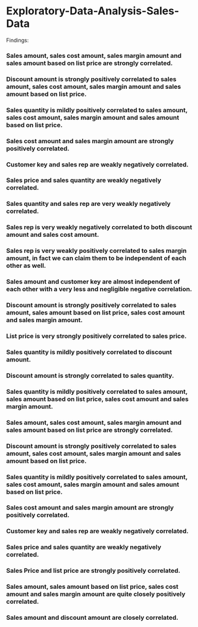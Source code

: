 # Exploratory-Data-Analysis-Sales-Data
Findings:
### Sales amount, sales cost amount, sales margin amount and sales amount based on list price are strongly correlated.
### Discount amount is strongly positively correlated to sales amount, sales cost amount, sales margin amount and sales amount based on list price.
### Sales quantity is mildly positively correlated to sales amount, sales cost amount, sales margin amount and sales amount based on list price.
### Sales cost amount and sales margin amount are strongly positively correlated.
### Customer key and sales rep are weakly negatively correlated.
### Sales price and sales quantity are weakly negatively correlated.
### Sales quantity and sales rep are very weakly negatively correlated.
### Sales rep is very weakly negatively correlated to both discount amount and sales cost amount.
### Sales rep is very weakly positively correlated to sales margin amount, in fact we can claim them to be independent of each other as well.
### Sales amount and customer key are almost independent of each other with a very less and negligible negative correlation.
### Discount amount is strongly positively correlated to sales amount, sales amount based on list price, sales cost amount and sales margin amount.
### List price is very strongly positively correlated to sales price.
### Sales quantity is mildly positively correlated to discount amount.
### Discount amount is strongly correlated to sales quantity.
### Sales quantity is mildly positively correlated to sales amount, sales amount based on list price, sales cost amount and sales margin amount.
### Sales amount, sales cost amount, sales margin amount and sales amount based on list price are strongly correlated.
### Discount amount is strongly positively correlated to sales amount, sales cost amount, sales margin amount and sales amount based on list price.
### Sales quantity is mildly positively correlated to sales amount, sales cost amount, sales margin amount and sales amount based on list price.
### Sales cost amount and sales margin amount are strongly positively correlated.
### Customer key and sales rep are weakly negatively correlated.
### Sales price and sales quantity are weakly negatively correlated.
### Sales Price and list price are strongly positively correlated.
### Sales amount, sales amount based on list price, sales cost amount and sales margin amount are quite closely positively correlated.
### Sales amount and discount amount are closely correlated.
